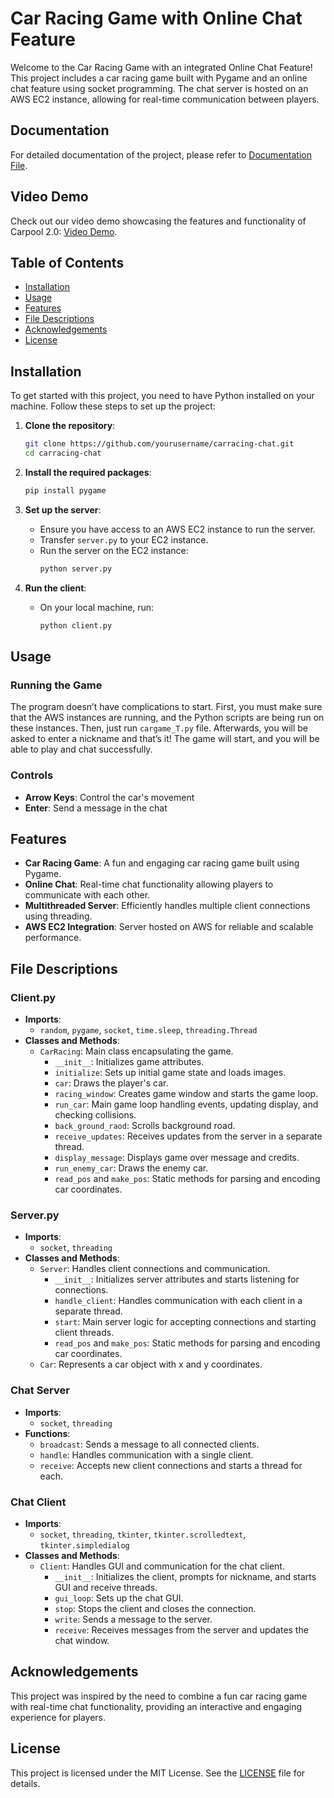# Car Racing Game with Online Chat Feature

Welcome to the Car Racing Game with an integrated Online Chat Feature! This project includes a car racing game built with Pygame and an online chat feature using socket programming. The chat server is hosted on an AWS EC2 instance, allowing for real-time communication between players.

## Documentation

For detailed documentation of the project, please refer to [Documentation File](https://github.com/ZiadKasem/CarRacing-DistributedProject/blob/main/Project%20Documentation.pdf).

## Video Demo

Check out our video demo showcasing the features and functionality of Carpool 2.0: [Video Demo](https://youtu.be/RXtI35Qnivc).

## Table of Contents

- [Installation](#installation)
- [Usage](#usage)
- [Features](#features)
- [File Descriptions](#file-descriptions)
- [Acknowledgements](#acknowledgements)
- [License](#license)

## Installation

To get started with this project, you need to have Python installed on your machine. Follow these steps to set up the project:

1. **Clone the repository**:
   ```sh
   git clone https://github.com/yourusername/carracing-chat.git
   cd carracing-chat
   ```

2. **Install the required packages**:
   ```sh
   pip install pygame
   ```

3. **Set up the server**:
   - Ensure you have access to an AWS EC2 instance to run the server.
   - Transfer `server.py` to your EC2 instance.
   - Run the server on the EC2 instance:
     ```sh
     python server.py
     ```

4. **Run the client**:
   - On your local machine, run:
     ```sh
     python client.py
     ```

## Usage

### Running the Game

The program doesn’t have complications to start. First, you must make sure that the AWS instances are running, and the Python scripts are being run on these instances. Then, just run `cargame_T.py` file. Afterwards, you will be asked to enter a nickname and that’s it! The game will start, and you will be able to play and chat successfully.

### Controls

- **Arrow Keys**: Control the car's movement
- **Enter**: Send a message in the chat

## Features

- **Car Racing Game**: A fun and engaging car racing game built using Pygame.
- **Online Chat**: Real-time chat functionality allowing players to communicate with each other.
- **Multithreaded Server**: Efficiently handles multiple client connections using threading.
- **AWS EC2 Integration**: Server hosted on AWS for reliable and scalable performance.

## File Descriptions

### Client.py

- **Imports**:
  - `random`, `pygame`, `socket`, `time.sleep`, `threading.Thread`
- **Classes and Methods**:
  - `CarRacing`: Main class encapsulating the game.
    - `__init__`: Initializes game attributes.
    - `initialize`: Sets up initial game state and loads images.
    - `car`: Draws the player's car.
    - `racing_window`: Creates game window and starts the game loop.
    - `run_car`: Main game loop handling events, updating display, and checking collisions.
    - `back_ground_raod`: Scrolls background road.
    - `receive_updates`: Receives updates from the server in a separate thread.
    - `display_message`: Displays game over message and credits.
    - `run_enemy_car`: Draws the enemy car.
    - `read_pos` and `make_pos`: Static methods for parsing and encoding car coordinates.

### Server.py

- **Imports**:
  - `socket`, `threading`
- **Classes and Methods**:
  - `Server`: Handles client connections and communication.
    - `__init__`: Initializes server attributes and starts listening for connections.
    - `handle_client`: Handles communication with each client in a separate thread.
    - `start`: Main server logic for accepting connections and starting client threads.
    - `read_pos` and `make_pos`: Static methods for parsing and encoding car coordinates.
  - `Car`: Represents a car object with x and y coordinates.

### Chat Server

- **Imports**:
  - `socket`, `threading`
- **Functions**:
  - `broadcast`: Sends a message to all connected clients.
  - `handle`: Handles communication with a single client.
  - `receive`: Accepts new client connections and starts a thread for each.

### Chat Client

- **Imports**:
  - `socket`, `threading`, `tkinter`, `tkinter.scrolledtext`, `tkinter.simpledialog`
- **Classes and Methods**:
  - `Client`: Handles GUI and communication for the chat client.
    - `__init__`: Initializes the client, prompts for nickname, and starts GUI and receive threads.
    - `gui_loop`: Sets up the chat GUI.
    - `stop`: Stops the client and closes the connection.
    - `write`: Sends a message to the server.
    - `receive`: Receives messages from the server and updates the chat window.

## Acknowledgements

This project was inspired by the need to combine a fun car racing game with real-time chat functionality, providing an interactive and engaging experience for players.

## License

This project is licensed under the MIT License. See the [LICENSE](LICENSE) file for details.

